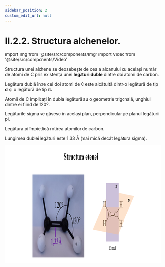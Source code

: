 ```yaml
---
sidebar_position: 2
custom_edit_url: null
---
```


# II.2.2. Structura alchenelor.


import Img from '@site/src/components/Img'
import Video from '@site/src/components/Video'



<div class="alert alert--primary" role="alert">

Structura unei alchene se deosebește de cea a alcanului cu același număr de atomi de C prin existența unei **legături duble** dintre doi atomi de carbon. 

Legătura dublă între cei doi atomi de C este alcătuită dintr-o legătură de tip **σ** și o legătură de tip **π.**


Atomii de C implicați în dubla legătură au o geometrie trigonală, unghiul dintre ei fiind de 120º.

Legăturile sigma se găsesc în același plan, perpendicular pe planul legăturii pi.

Legătura pi împiedică rotirea atomilor de carbon.

Lungimea dublei legături este 1.33 Å (mai mică decât legătura sigma).



<Img className="img-responsive4" src="chimie/clasa10/capitolul2/II-2-2-structura-alchenelor-poza1-structura-etenei_vers2.png" width="1000" height="380" lazy={false} />




</div>


